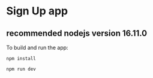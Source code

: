 # Sign Up app

## recommended nodejs version 16.11.0

To build and run the app:

<code>npm install</code>

<code>npm run dev</code>
